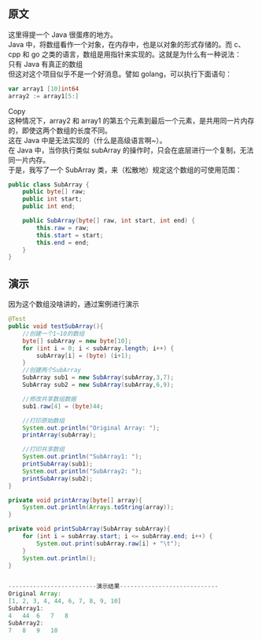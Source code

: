 ## 原文
这里得提一个 Java 很蛋疼的地方。<br />Java 中，将数组看作一个对象，在内存中，也是以对象的形式存储的。而 c、cpp 和 go 之类的语言，数组是用指针来实现的。这就是为什么有一种说法：<br />只有 Java 有真正的数组<br />但这对这个项目似乎不是一个好消息。譬如 golang，可以执行下面语句：
```go
var array1 [10]int64
array2 := array1[5:]
```
Copy<br />这种情况下，array2 和 array1 的第五个元素到最后一个元素，是共用同一片内存的，即使这两个数组的长度不同。<br />这在 Java 中是无法实现的（什么是高级语言啊~）。<br />在 Java 中，当你执行类似 subArray 的操作时，只会在底层进行一个复制，无法同一片内存。<br />于是，我写了一个 SubArray 类，来（松散地）规定这个数组的可使用范围：
```java
public class SubArray {
    public byte[] raw;
    public int start;
    public int end;

    public SubArray(byte[] raw, int start, int end) {
        this.raw = raw;
        this.start = start;
        this.end = end;
    }
}
```
## 演示
因为这个数组没啥讲的，通过案例进行演示
```java
@Test
public void testSubArray(){
    //创建一个1~10的数组
    byte[] subArray = new byte[10];
    for (int i = 0; i < subArray.length; i++) {
        subArray[i] = (byte) (i+1);
    }
    //创建两个SubArray
    SubArray sub1 = new SubArray(subArray,3,7);
    SubArray sub2 = new SubArray(subArray,6,9);

    //修改共享数组数据
    sub1.raw[4] = (byte)44;

    //打印原始数组
    System.out.println("Original Array: ");
    printArray(subArray);

    //打印共享数组
    System.out.println("SubArray1: ");
    printSubArray(sub1);
    System.out.println("SubArray2: ");
    printSubArray(sub2);
}

private void printArray(byte[] array){
    System.out.println(Arrays.toString(array));
}

private void printSubArray(SubArray subArray){
    for (int i = subArray.start; i <= subArray.end; i++) {
        System.out.print(subArray.raw[i] + "\t");
    }
    System.out.println();
}


-------------------------演示结果----------------------------
Original Array: 
[1, 2, 3, 4, 44, 6, 7, 8, 9, 10]
SubArray1: 
4	44	6	7	8	
SubArray2: 
7	8	9	10
```
